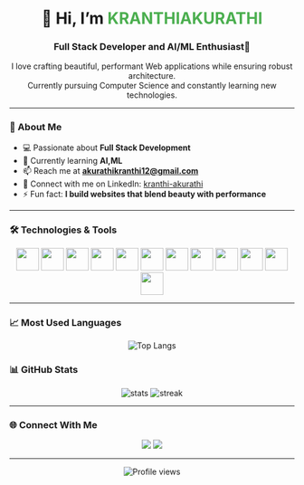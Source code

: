 <!-- Profile README for GitHub -->

<h1 align="center">👋 Hi, I’m <span style="color:#4CAF50;">KRANTHIAKURATHI</span></h1>
<h3 align="center">Full Stack Developer and AI/ML Enthusiast🚀</h3> 

<p align="center">
I love crafting beautiful, performant Web applications while ensuring robust architecture.<br/>
Currently pursuing Computer Science and constantly learning new technologies. 
</p>

---

### 👀 About Me
- 💻 Passionate about **Full Stack Development**
- 🌱 Currently learning **AI,ML**
- 📫 Reach me at **akurathikranthi12@gmail.com**
- 🔗 Connect with me on LinkedIn: [kranthi-akurathi](https://www.linkedin.com/in/kranthi-akurathi-77328a291/)
- ⚡ Fun fact: **I build websites that blend beauty with performance**

---

### 🛠️ Technologies & Tools
<p align="center">
  <img src="https://cdn.jsdelivr.net/gh/devicons/devicon/icons/javascript/javascript-original.svg" width="40" height="40"/>
  <img src="https://cdn.jsdelivr.net/gh/devicons/devicon/icons/react/react-original.svg" width="40" height="40"/>
  <img src="https://cdn.jsdelivr.net/gh/devicons/devicon/icons/html5/html5-original.svg" width="40" height="40"/>
  <img src="https://cdn.jsdelivr.net/gh/devicons/devicon/icons/css3/css3-original.svg" width="40" height="40"/>
  <img src="https://cdn.jsdelivr.net/gh/devicons/devicon/icons/java/java-original.svg" width="40" height="40"/>
  <img src="https://cdn.jsdelivr.net/gh/devicons/devicon/icons/python/python-original.svg" width="40" height="40"/>
  <img src="https://cdn.jsdelivr.net/gh/devicons/devicon/icons/mysql/mysql-original.svg" width="40" height="40"/>
  <img src="https://cdn.jsdelivr.net/gh/devicons/devicon/icons/git/git-original.svg" width="40" height="40"/>
  <img src="https://github.githubassets.com/images/modules/logos_page/GitHub-Mark.png" width="40" height="40"/>
  <img src="https://cdn.jsdelivr.net/gh/devicons/devicon/icons/vscode/vscode-original.svg" width="40" height="40"/>
  <img src="https://cdn.jsdelivr.net/gh/devicons/devicon/icons/postman/postman-original.svg" width="40" height="40"/>
<img src="https://upload.wikimedia.org/wikipedia/commons/9/93/Amazon_Web_Services_Logo.svg" width="40" height="40"/>
</p>

---

### 📈 Most Used Languages

<p align="center">
  <img src="https://github-readme-stats.vercel.app/api/top-langs/?username=KRANTHIAKURATHI&layout=compact&theme=radical" alt="Top Langs"/>
</p>

### 📊 GitHub Stats
<p align="center">
  <img src="https://github-readme-stats.vercel.app/api?username=KRANTHIAKURATHI&show_icons=true&theme=radical" alt="stats" />
  <img src="https://github-readme-streak-stats.herokuapp.com/?user=KRANTHIAKURATHI&theme=radical" alt="streak" />
</p>

---

### 🌐 Connect With Me
<p align="center">
  <a href="mailto:akurathikranthi12@gmail.com"><img src="https://img.shields.io/badge/Gmail-D14836?style=for-the-badge&logo=gmail&logoColor=white"/></a>
  <a href="https://www.linkedin.com/in/kranthi-akurathi-77328a291/"><img src="https://img.shields.io/badge/LinkedIn-0077B5?style=for-the-badge&logo=linkedin&logoColor=white"/></a>
</p>

---
<p align="center">
  <img src="https://komarev.com/ghpvc/?username=KRANTHIAKURATHI&label=Profile%20views&color=0e75b6&style=flat" alt="Profile views"/>
</p>


